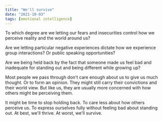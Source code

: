 ```yaml
---
title: "We'll survive"
date: "2021-10-03"
tags: [emotional intelligence]
---
```


To which degree are we letting our fears and insecurities control how we perceive reality and the world around us?

Are we letting particular negative experiences dictate how we experience group interactions? Or public speaking opportunities?

Are we being held back by the fact that someone made us feel bad and inadequate for standing out and being different while growing up?

Most people we pass through don't care enough about us to give us much thought. Or to form an opinion. They might still carry their convictions and their world view. But like us, they are usually more concerned with how others might be perceiving them.

It might be time to stop holding back. To care less about how others perceive us. To express ourselves fully without feeling bad about standing out. At best, we'll thrive. At worst, we'll survive.
